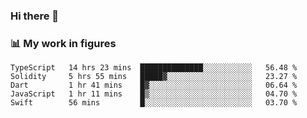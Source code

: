 ### Hi there 👋

### 📊 My work in figures

<!--START_SECTION:waka-->
```text
TypeScript   14 hrs 23 mins  ██████████████░░░░░░░░░░░   56.48 % 
Solidity     5 hrs 55 mins   █████▓░░░░░░░░░░░░░░░░░░░   23.27 % 
Dart         1 hr 41 mins    █▓░░░░░░░░░░░░░░░░░░░░░░░   06.64 % 
JavaScript   1 hr 11 mins    █▒░░░░░░░░░░░░░░░░░░░░░░░   04.70 % 
Swift        56 mins         █░░░░░░░░░░░░░░░░░░░░░░░░   03.70 % 
```
<!--END_SECTION:waka-->
